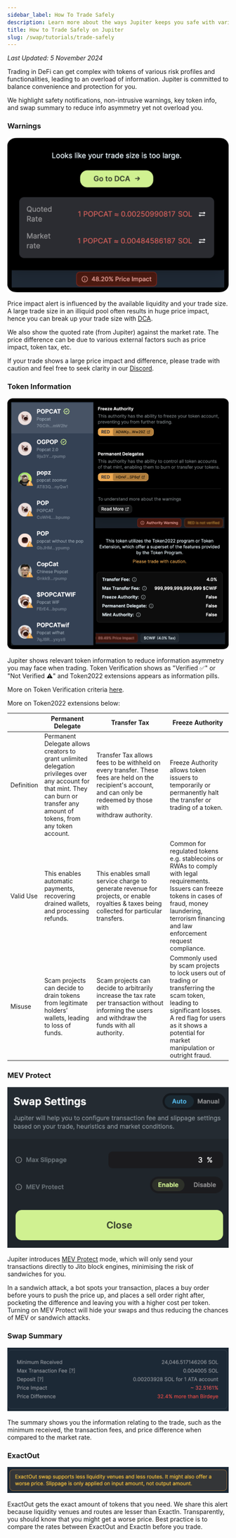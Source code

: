 ```yaml
---
sidebar_label: How To Trade Safely
description: Learn more about the ways Jupiter keeps you safe with various safety warnings and notifications.
title: How to Trade Safely on Jupiter
slug: /swap/tutorials/trade-safely
---
```



*Last Updated: 5 November 2024*

Trading in DeFi can get complex with tokens of various risk profiles and functionalities, leading to an overload of information. Jupiter is committed to balance convenience and protection for you. 

We highlight safety notifications, non-intrusive warnings, key token info, and swap summary to reduce info asymmetry yet not overload you.

### Warnings

![warnings](../../1-swap/img/warnings.png)

Price impact alert is influenced by the available liquidity and your trade size. A large trade size in an illiquid pool often results in huge price impact, hence you can break up your trade size with [DCA](https://jup.ag/dca/USDC-SOL). 

We also show the quoted rate (from Jupiter) against the market rate. The price difference can be due to various external factors such as price impact, token tax, etc. 

If your trade shows a large price impact and difference, please trade with caution and feel free to seek clarity in our [Discord](https://discord.gg/jup).

### Token Information

![token-info](../../1-swap/img/token-info.png)

Jupiter shows relevant token information to reduce information asymmetry you may face when trading. Token Verification shows as "Verified ✅" or "Not Verified ⚠️" and Token2022 extensions appears as information pills. 

More on Token Verification criteria [here](https://station.jup.ag/guides/general/get-your-token-on-jupiter#how-to-get-your-token-verified). 

More on Token2022 extensions below:

|  | Permanent Delegate | Transfer Tax | Freeze Authority |
| --- | --- | --- | --- |
| Definition | Permanent Delegate allows creators to grant unlimited delegation privileges over any account for that mint. They can burn or transfer any amount of tokens, from any token account.  | Transfer Tax allows fees to be withheld on every transfer. These fees are held on the recipient's account, and can only be redeemed by those with withdraw authority. | Freeze Authority allows token issuers to temporarily or permanently halt the transfer or trading of a token.  |
| Valid Use | This enables automatic payments, recovering drained wallets, and processing refunds. | This enables small service charge to generate revenue for projects, or enable royalties & taxes being collected for particular transfers.  | Common for regulated tokens e.g. stablecoins or RWAs to comply with legal requirements. Issuers can freeze tokens in cases of fraud, money laundering, terrorism financing and law enforcement request compliance.  |
| Misuse  | Scam projects can decide to drain tokens from legitimate holders’ wallets, leading to loss of funds.  | Scam projects can decide to arbitrarily increase the tax rate per transaction without informing the users and withdraw the funds with all authority.  | Commonly used by scam projects to lock users out of trading or transferring the scam token, leading to significant losses. A red flag for users as it shows a potential for market manipulation or outright fraud.  |


### MEV Protect

![mev-protect](../../1-swap/img/mev-protect.png)

Jupiter introduces [MEV Protect](https://www.jupresear.ch/t/continuing-to-deliver-on-jupiters-best-ux-promise/22230) mode, which will only send your transactions directly to Jito block engines, minimising the risk of sandwiches for you. 

In a sandwich attack, a bot spots your transaction, places a buy order before yours to push the price up, and places a sell order right after, pocketing the difference and leaving you with a higher cost per token. Turning on MEV Protect will hide your swaps and thus reducing the chances of MEV or sandwich attacks.


### Swap Summary

![swap-summary](../../1-swap/img/swap-summary.png)

The summary shows you the information relating to the trade, such as the minimum received, the transaction fees, and price difference when compared to the market rate. 

### ExactOut

![exactout](../../1-swap/img/exactout.png)

ExactOut gets the exact amount of tokens that you need. We share this alert because liquidity venues and routes are lesser than ExactIn. Transparently, you should know that you might get a worse price. Best practice is to compare the rates between ExactOut and ExactIn before you trade. 
